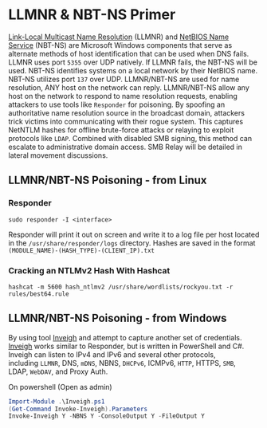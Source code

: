 # LLMNR & NBT-NS Primer
[Link-Local Multicast Name Resolution](https://datatracker.ietf.org/doc/html/rfc4795) (LLMNR) and [NetBIOS Name Service](https://docs.microsoft.com/en-us/previous-versions/windows/it-pro/windows-2000-server/cc940063(v=technet.10)?redirectedfrom=MSDN) (NBT-NS) are Microsoft Windows components that serve as alternate methods of host identification that can be used when DNS fails.
LLMNR uses port `5355` over UDP natively. If LLMNR fails, the NBT-NS will be used. NBT-NS identifies systems on a local network by their NetBIOS name. NBT-NS utilizes port `137` over UDP.
LLMNR/NBT-NS are used for name resolution, ANY host on the network can reply.
LLMNR/NBT-NS allow any host on the network to respond to name resolution requests, enabling attackers to use tools like `Responder` for poisoning. By spoofing an authoritative name resolution source in the broadcast domain, attackers trick victims into communicating with their rogue system. This captures NetNTLM hashes for offline brute-force attacks or relaying to exploit protocols like `LDAP`. Combined with disabled SMB signing, this method can escalate to administrative domain access. SMB Relay will be detailed in lateral movement discussions.
## LLMNR/NBT-NS Poisoning - from Linux
### Responder
``` shell
sudo responder -I <interface>
```
Responder will print it out on screen and write it to a log file per host located in the `/usr/share/responder/logs` directory. Hashes are saved in the format `(MODULE_NAME)-(HASH_TYPE)-(CLIENT_IP).txt`

### Cracking an NTLMv2 Hash With Hashcat
``` shell
hashcat -m 5600 hash_ntlmv2 /usr/share/wordlists/rockyou.txt -r rules/best64.rule
```

## LLMNR/NBT-NS Poisoning - from Windows

By using tool [Inveigh](https://github.com/Kevin-Robertson/Inveigh) and attempt to capture another set of credentials. [Inveigh](https://github.com/Kevin-Robertson/Inveigh) works similar to Responder, but is written in PowerShell and C#. Inveigh can listen to IPv4 and IPv6 and several other protocols, including `LLMNR`, DNS, `mDNS`, NBNS, `DHCPv6`, ICMPv6, `HTTP`, HTTPS, `SMB`, LDAP, `WebDAV`, and Proxy Auth.

On powershell (Open as admin)
``` powershell
Import-Module .\Inveigh.ps1
(Get-Command Invoke-Inveigh).Parameters
Invoke-Inveigh Y -NBNS Y -ConsoleOutput Y -FileOutput Y
```

